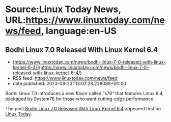 # Source:Linux Today News, URL:https://www.linuxtoday.com/news/feed, language:en-US

## Bodhi Linux 7.0 Released With Linux Kernel 6.4
 - [https://www.linuxtoday.com/news/bodhi-linux-7-0-released-with-linux-kernel-6-4/](https://www.linuxtoday.com/news/bodhi-linux-7-0-released-with-linux-kernel-6-4/)
 - RSS feed: https://www.linuxtoday.com/news/feed
 - date published: 2023-08-23T13:07:28.228089+00:00

<p>Bodhi Linux 7.0 introduces a new flavor called “s76” that features Linux 6.4, packaged by System76 for those who want cutting-edge performance.</p>
<p>The post <a href="https://www.linuxtoday.com/news/bodhi-linux-7-0-released-with-linux-kernel-6-4/" rel="nofollow">Bodhi Linux 7.0 Released With Linux Kernel 6.4</a> appeared first on <a href="https://www.linuxtoday.com" rel="nofollow">Linux Today</a>.</p>

